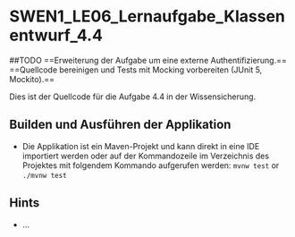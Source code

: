 # SWEN1_LE06_Lernaufgabe_Klassenentwurf_4.4

##TODO
==Erweiterung der Aufgabe um eine externe Authentifizierung.== 
==Quellcode bereinigen und Tests mit Mocking vorbereiten (JUnit 5, Mockito).==

Dies ist der Quellcode für die Aufgabe 4.4 in der Wissensicherung.  

## Builden und Ausführen der Applikation  
* Die Applikation ist ein Maven-Projekt und kann direkt in eine IDE importiert werden oder auf der Kommandozeile im Verzeichnis des Projektes mit folgendem Kommando aufgerufen werden: ```mvnw test``` or ```./mvnw test```  

## Hints
* ...

